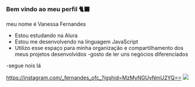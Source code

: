 ### Bem vindo ao meu perfil 🐈‍⬛

meu nome é Vanessa Fernandes

- Estou estudando na Alura
- Estou me desenvolvendo na linguagem JavaScript
- Utilizo esse espaço para minha organização e compartilhamento dos meus projetos desenvolvidos
-gosto de ler uns negócios diferenciados 

-segue nois lá 

https://instagram.com/_fernandes_ofc_?igshid=MzMyNGUyNmU2YQ==
![](https://media.tenor.com/msa2F_fEUewAAAAC/kenjaku.gif)  

